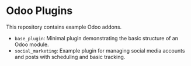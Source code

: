 # Odoo Plugins

This repository contains example Odoo addons.

- `base_plugin`: Minimal plugin demonstrating the basic structure of an Odoo module.
- `social_marketing`: Example plugin for managing social media accounts and posts with scheduling and basic tracking.
